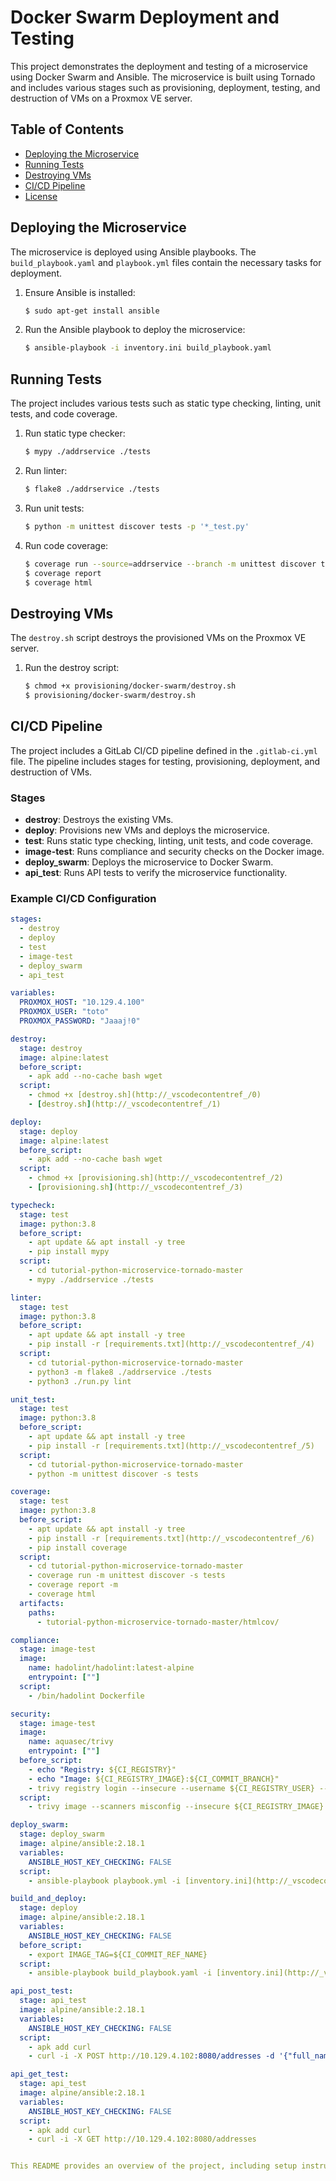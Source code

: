 # Docker Swarm Deployment and Testing

This project demonstrates the deployment and testing of a microservice using Docker Swarm and Ansible. The microservice is built using Tornado and includes various stages such as provisioning, deployment, testing, and destruction of VMs on a Proxmox VE server.

## Table of Contents

- [Deploying the Microservice](#deploying-the-microservice)
- [Running Tests](#running-tests)
- [Destroying VMs](#destroying-vms)
- [CI/CD Pipeline](#cicd-pipeline)
- [License](#license)


## Deploying the Microservice

The microservice is deployed using Ansible playbooks. The `build_playbook.yaml` and `playbook.yml` files contain the necessary tasks for deployment.

1. Ensure Ansible is installed:

    ```bash
    $ sudo apt-get install ansible
    ```

2. Run the Ansible playbook to deploy the microservice:

    ```bash
    $ ansible-playbook -i inventory.ini build_playbook.yaml
    ```

## Running Tests

The project includes various tests such as static type checking, linting, unit tests, and code coverage.

1. Run static type checker:

    ```bash
    $ mypy ./addrservice ./tests
    ```

2. Run linter:

    ```bash
    $ flake8 ./addrservice ./tests
    ```

3. Run unit tests:

    ```bash
    $ python -m unittest discover tests -p '*_test.py'
    ```

4. Run code coverage:

    ```bash
    $ coverage run --source=addrservice --branch -m unittest discover tests -p '*_test.py'
    $ coverage report
    $ coverage html
    ```

## Destroying VMs

The `destroy.sh` script destroys the provisioned VMs on the Proxmox VE server.

1. Run the destroy script:

    ```bash
    $ chmod +x provisioning/docker-swarm/destroy.sh
    $ provisioning/docker-swarm/destroy.sh
    ```

## CI/CD Pipeline

The project includes a GitLab CI/CD pipeline defined in the `.gitlab-ci.yml` file. The pipeline includes stages for testing, provisioning, deployment, and destruction of VMs.

### Stages

- **destroy**: Destroys the existing VMs.
- **deploy**: Provisions new VMs and deploys the microservice.
- **test**: Runs static type checking, linting, unit tests, and code coverage.
- **image-test**: Runs compliance and security checks on the Docker image.
- **deploy_swarm**: Deploys the microservice to Docker Swarm.
- **api_test**: Runs API tests to verify the microservice functionality.

### Example CI/CD Configuration

```yaml
stages:
  - destroy
  - deploy
  - test
  - image-test
  - deploy_swarm
  - api_test

variables:
  PROXMOX_HOST: "10.129.4.100"
  PROXMOX_USER: "toto"
  PROXMOX_PASSWORD: "Jaaaj!0"

destroy:
  stage: destroy
  image: alpine:latest
  before_script:
    - apk add --no-cache bash wget
  script:
    - chmod +x [destroy.sh](http://_vscodecontentref_/0)
    - [destroy.sh](http://_vscodecontentref_/1)

deploy:
  stage: deploy
  image: alpine:latest
  before_script:
    - apk add --no-cache bash wget
  script:
    - chmod +x [provisioning.sh](http://_vscodecontentref_/2)
    - [provisioning.sh](http://_vscodecontentref_/3)

typecheck:
  stage: test
  image: python:3.8
  before_script:
    - apt update && apt install -y tree
    - pip install mypy
  script:
    - cd tutorial-python-microservice-tornado-master
    - mypy ./addrservice ./tests

linter:
  stage: test
  image: python:3.8
  before_script:
    - apt update && apt install -y tree
    - pip install -r [requirements.txt](http://_vscodecontentref_/4)
  script:
    - cd tutorial-python-microservice-tornado-master
    - python3 -m flake8 ./addrservice ./tests
    - python3 ./run.py lint

unit_test:
  stage: test
  image: python:3.8
  before_script:
    - apt update && apt install -y tree
    - pip install -r [requirements.txt](http://_vscodecontentref_/5)
  script:
    - cd tutorial-python-microservice-tornado-master
    - python -m unittest discover -s tests

coverage:
  stage: test
  image: python:3.8
  before_script:
    - apt update && apt install -y tree
    - pip install -r [requirements.txt](http://_vscodecontentref_/6)
    - pip install coverage
  script:
    - cd tutorial-python-microservice-tornado-master
    - coverage run -m unittest discover -s tests
    - coverage report -m
    - coverage html
  artifacts:
    paths:
      - tutorial-python-microservice-tornado-master/htmlcov/

compliance:
  stage: image-test
  image:
    name: hadolint/hadolint:latest-alpine
    entrypoint: [""]
  script:
    - /bin/hadolint Dockerfile

security:
  stage: image-test
  image:
    name: aquasec/trivy
    entrypoint: [""]
  before_script:
    - echo "Registry: ${CI_REGISTRY}"
    - echo "Image: ${CI_REGISTRY_IMAGE}:${CI_COMMIT_BRANCH}"
    - trivy registry login --insecure --username ${CI_REGISTRY_USER} --password ${CI_REGISTRY_PASSWORD} ${CI_REGISTRY}
  script:
    - trivy image --scanners misconfig --insecure ${CI_REGISTRY_IMAGE}:${CI_COMMIT_BRANCH}

deploy_swarm:
  stage: deploy_swarm
  image: alpine/ansible:2.18.1
  variables:
    ANSIBLE_HOST_KEY_CHECKING: FALSE
  script:
    - ansible-playbook playbook.yml -i [inventory.ini](http://_vscodecontentref_/7)

build_and_deploy:
  stage: deploy
  image: alpine/ansible:2.18.1
  variables:
    ANSIBLE_HOST_KEY_CHECKING: FALSE
  before_script:
    - export IMAGE_TAG=${CI_COMMIT_REF_NAME}
  script:
    - ansible-playbook build_playbook.yaml -i [inventory.ini](http://_vscodecontentref_/8)

api_post_test:
  stage: api_test
  image: alpine/ansible:2.18.1
  variables:
    ANSIBLE_HOST_KEY_CHECKING: FALSE
  script:
    - apk add curl
    - curl -i -X POST http://10.129.4.102:8080/addresses -d '{"full_name": "Bill Gates"}'

api_get_test:
  stage: api_test
  image: alpine/ansible:2.18.1
  variables:
    ANSIBLE_HOST_KEY_CHECKING: FALSE
  script:
    - apk add curl
    - curl -i -X GET http://10.129.4.102:8080/addresses


This README provides an overview of the project, including setup instructions, provisioning, deployment, testing, and CI/CD pipeline configuration. Adjust the repository URL and any other specific details as needed.

